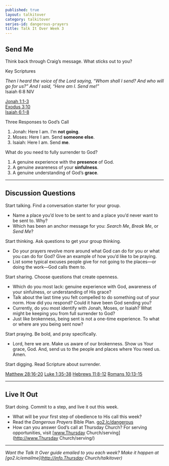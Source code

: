 ```yaml
---
published: true
layout: talkitover
category: talkitover
series-id: dangerous-prayers
title: Talk It Over Week 3
---
```


## Send Me
<p class="lead">Think back through Craig’s message. What sticks out to you?</p> 

Key Scriptures

_Then I heard the voice of the Lord saying, “Whom shall I send? And who will go for us?” And I said, “Here am I. Send me!”_  
Isaiah 6:8 NIV

[Jonah 1:1-3](https://www.bible.com/bible/111/jon.1.1-3.niv)  
[Exodus 3:10](https://www.bible.com/bible/111/exo.3.10.niv)  
[Isaiah 6:1-8](https://www.bible.com/bible/111/isa.6.1-8.niv)

Three Responses to God’s Call

1. Jonah: Here I am. I’m **not going**.
2. Moses: Here I am. Send **someone else**.
3. Isaiah: Here I am. Send **me**.  

What do you need to fully surrender to God?  

1. A genuine experience with the **presence** of God.
2. A genuine awareness of your **sinfulness**.
3. A genuine understanding of God’s **grace**.

* * *

## Discussion Questions
<p class="lead">Start talking. Find a conversation starter for your group.</p> 

* Name a place you’d love to be sent to and a place you’d never want to be sent to. Why?
* Which has been an anchor message for you: _Search Me_, _Break Me_, or _Send Me_?

<p class="lead">Start thinking. Ask questions to get your group thinking.</p> 

* Do your prayers revolve more around what God can do for you or what you can do for God? Give an example of how you’d like to be praying.
* List some typical excuses people give for not going to the places—or doing the work—God calls them to.
 
<p class="lead">Start sharing. Choose questions that create openness.</p> 

* Which do you most lack: genuine experience with God, awareness of your sinfulness, or understanding of His grace?
* Talk about the last time you felt compelled to do something out of your norm. How did you respond? Could it have been God sending you?
* Currently, do you most identify with Jonah, Moses, or Isaiah? What might be keeping you from full surrender to God?
* Just like brokenness, being sent is not a one-time experience. To what or where are you being sent now?

<p class="lead">Start praying. Be bold, and pray specifically.</p> 

* Lord, here we are. Make us aware of our brokenness. Show us Your grace, God. And, send us to the people and places where You need us. Amen.

<p class="lead">Start digging. Read Scripture about surrender.</p> 

[Matthew 28:16-20](https://www.bible.com/bible/111/mat.28.16-20.niv) [Luke 1:35-38](https://www.bible.com/bible/111/luk.1.35-38.niv) [Hebrews 11:8-12](https://www.bible.com/bible/111/heb.11.8-12.niv) [Romans 10:13-15](https://www.bible.com/bible/111/rom.10.13-15.niv)

* * *

## Live It Out
<p class="lead">Start doing. Commit to a step, and live it out this week.</p>

* What will be your first step of obedience to His call this week?
* Read the _Dangerous Prayers_ Bible Plan. [go2.lc/dangerous](http://go2.lc/dangerous)
* How can you answer God’s call at Thursday Church? For serving opportunities, visit [www.Thursday Church/serving](http://www.Thursday Church/serving/)

* * *

_Want the Talk It Over guide emailed to you each week? Make it happen at [go2.lc/emailme](http://info.Thursday Church/talkitover)_
